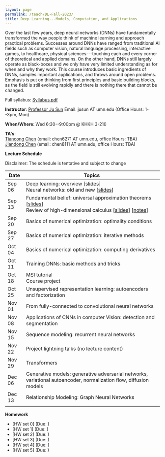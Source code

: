 ```yaml
---
layout: page
permalink: /teach/DL-Fall-2023/
title: Deep Learning---Models, Computation, and Applications 
---
```


Over the last few years, deep neural networks (DNNs) have fundamentally transformed the way people think of machine learning and approach practical problems. Successes around DNNs have ranged from traditional AI fields such as computer vision, natural language processing, interactive games, to healthcare, physical sciences---touching each and every corner of theoretical and applied domains. On the other hand, DNNs still largely operate as black-boxes and we only have very limited understanding as for when and why they work. This course introduces basic ingredients of DNNs, samples important applications, and throws around open problems. Emphasis is put on thinking from first principles and basic building blocks, as the field is still evolving rapidly and there is nothing there that cannot be changed. 

Full syllabus: [Syllabus.pdf](2023_Fall_DL.pdf)

**Instructor**: [Professor Ju Sun](https://sunju.org/)  Email: jusun AT umn.edu   (Office Hours: 1--3pm, Mon)

**When/Where**: Wed 6:30--9:00pm @ KHKH 3-210 

**TA's**:   
[Tiancong Chen](https://sites.google.com/view/tiancong-chen) (email: chen6271 AT umn.edu, office Hours: TBA)    
[Jiandong Chen](https://www.linkedin.com/in/jiandong-chen) (email: chen8111 AT umn.edu, office Hours: TBA) 

**Lecture Schedule**

Disclaimer: The schedule is tentative and subject to change 

| Date   | Topics                                                                                                                                                                                         |    
| ------ | ---------------------------------------------------------------------------------------------------------------------------------------------------------------------------------------------- |    
| Sep 06 | Deep learning: overview \[[slides](lecture-sep-06-A.pdf)\]  <br> Neural networks: old and new \[[slides](lecture-sep-06-B.pdf)\]      |    
| Sep 13 | Fundamental belief: universal approximation theorems \[[slides](lecture-sep-13-A.pdf)\]  <br> Review of high-dimensional calculus \[[slides](lecture-sep-13-B.pdf)\] \[[notes](calculus_review.pdf)\]|    
| Sep 20 | Basics of numerical optimization: optimality conditions |    
| Sep 27 | Basics of numerical optimization: iterative methods | 
| Oct 04 | Basics of numerical optimization: computing derivatives |     
| Oct 11 | Training DNNs: basic methods and tricks |    
| Oct 18 | MSI tutorial<br> Course project|     
| Oct 25 | Unsupervised representation learning: autoencoders and factorization  |      
| Nov 01 | From fully-connected to convolutional neural networks |               
| Nov 08 | Applications of CNNs in computer Vision: detection and segmentation | 
| Nov 15 | Sequence modeling: recurrent neural networks | 
| Nov 22 | Project lightning talks (no lecture content) | 
| Nov 29 | Transformers | 
| Dec 06 | Generative models: generative adversarial networks, variational autoencoder, normalization flow, diffusion models | 
| Dec 13 | Relationship Modeling: Graph Neural Networks |    
|  |  |

**Homework**   
+ [HW set 0] (Due: )
+ [HW set 1] (Due: )
+ [HW set 2] (Due: )
+ [HW set 3] (Due: )
+ [HW set 4] (Due: )
+ [HW set 5] (Due: )